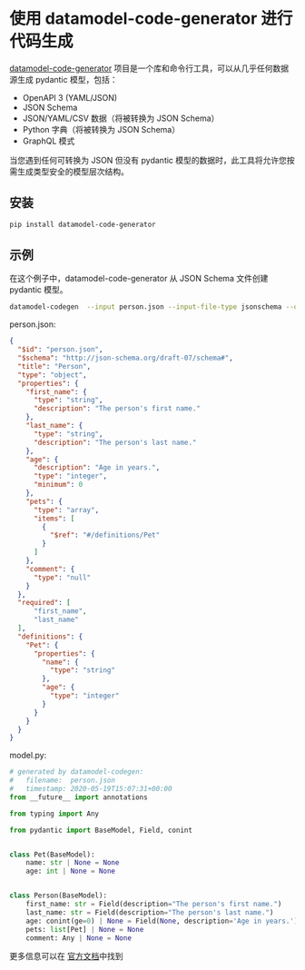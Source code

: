 # 使用 datamodel-code-generator 进行代码生成

[datamodel-code-generator](https://github.com/koxudaxi/datamodel-code-generator/) 项目是一个库和命令行工具，可以从几乎任何数据源生成 pydantic 模型，包括：

* OpenAPI 3 (YAML/JSON)
* JSON Schema
* JSON/YAML/CSV 数据（将被转换为 JSON Schema）
* Python 字典（将被转换为 JSON Schema）
* GraphQL 模式

当您遇到任何可转换为 JSON 但没有 pydantic 模型的数据时，此工具将允许您按需生成类型安全的模型层次结构。

## 安装

```bash
pip install datamodel-code-generator
```

## 示例

在这个例子中，datamodel-code-generator 从 JSON Schema 文件创建 pydantic 模型。

```bash
datamodel-codegen  --input person.json --input-file-type jsonschema --output model.py
```

person.json:

```json
{
  "$id": "person.json",
  "$schema": "http://json-schema.org/draft-07/schema#",
  "title": "Person",
  "type": "object",
  "properties": {
    "first_name": {
      "type": "string",
      "description": "The person's first name."
    },
    "last_name": {
      "type": "string",
      "description": "The person's last name."
    },
    "age": {
      "description": "Age in years.",
      "type": "integer",
      "minimum": 0
    },
    "pets": {
      "type": "array",
      "items": [
        {
          "$ref": "#/definitions/Pet"
        }
      ]
    },
    "comment": {
      "type": "null"
    }
  },
  "required": [
      "first_name",
      "last_name"
  ],
  "definitions": {
    "Pet": {
      "properties": {
        "name": {
          "type": "string"
        },
        "age": {
          "type": "integer"
        }
      }
    }
  }
}
```

model.py:

```python {upgrade="skip" requires="3.10"}
# generated by datamodel-codegen:
#   filename:  person.json
#   timestamp: 2020-05-19T15:07:31+00:00
from __future__ import annotations

from typing import Any

from pydantic import BaseModel, Field, conint


class Pet(BaseModel):
    name: str | None = None
    age: int | None = None


class Person(BaseModel):
    first_name: str = Field(description="The person's first name.")
    last_name: str = Field(description="The person's last name.")
    age: conint(ge=0) | None = Field(None, description='Age in years.')
    pets: list[Pet] | None = None
    comment: Any | None = None
```

更多信息可以在
[官方文档](https://koxudaxi.github.io/datamodel-code-generator/)中找到